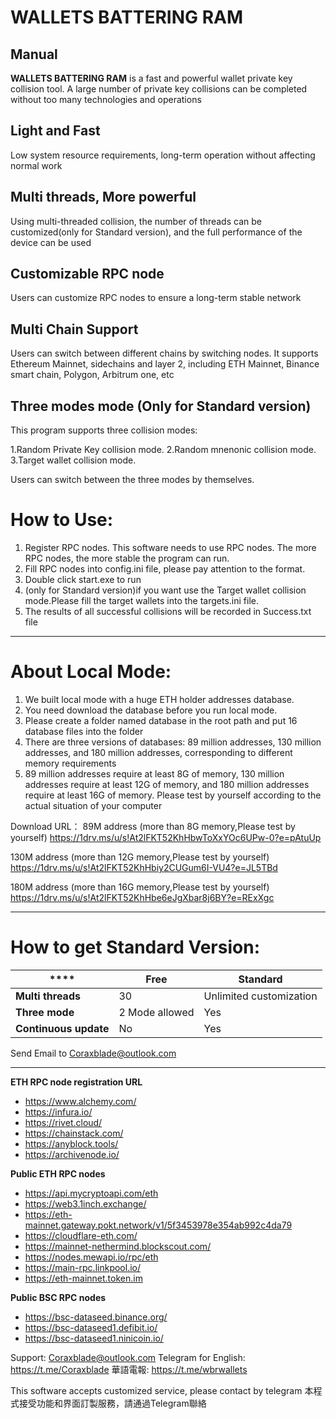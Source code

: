 # WALLETS BATTERING RAM  #
Manual
----------

**WALLETS BATTERING RAM** is a fast and powerful wallet private key collision tool. A large number of private key collisions can be completed without too many technologies and operations


## Light and Fast ##
Low system resource requirements, long-term operation without affecting normal work


## Multi threads, More powerful ##
Using multi-threaded collision, the number of threads can be customized(only for Standard version), and the full performance of the device can be used

## Customizable RPC node ##
Users can customize RPC nodes to ensure a long-term stable network


## Multi Chain Support ##
Users can switch between different chains by switching nodes. It supports Ethereum Mainnet, sidechains and layer 2, including ETH Mainnet, Binance smart chain, Polygon, Arbitrum one, etc


## Three modes mode (Only for Standard version) ##
This program supports three collision modes: 

1.Random Private Key collision mode. 
2.Random mnenonic collision mode. 
3.Target wallet collision mode. 

Users can switch between the three modes by themselves.


# How to Use: #

1. Register RPC nodes. This software needs to use RPC nodes. The more RPC nodes, the more stable the program can run.
2. Fill RPC nodes into config.ini file, please pay attention to the format.
3. Double click start.exe to run
4. (only for Standard version)if you want use the Target wallet collision mode.Please fill the target wallets into the targets.ini file.
5. The results of all successful collisions will be recorded in Success.txt file

-----------------------------------------


# About Local Mode: #

1. We built local mode with a huge ETH holder addresses database.
2. You need download the database before you run local mode.
3. Please create a folder named database in the root path and put 16 database files into the folder
4. There are three versions of databases: 89 million addresses, 130 million addresses, and 180 million addresses, corresponding to different memory requirements
5. 89 million addresses require at least 8G of memory, 130 million addresses require at least 12G of memory, and 180 million addresses require at least 16G of memory. Please test by yourself according to the actual situation of your computer



Download URL：
89M address (more than 8G memory,Please test by yourself)
https://1drv.ms/u/s!At2lFKT52KhHbwToXxYOc6UPw-0?e=pAtuUp

130M address (more than 12G memory,Please test by yourself)
https://1drv.ms/u/s!At2lFKT52KhHbiy2CUGum6I-VU4?e=JL5TBd

180M address (more than 16G memory,Please test by yourself)
https://1drv.ms/u/s!At2lFKT52KhHbe6eJgXbar8j6BY?e=RExXgc

-----------------------------------------



# How to get Standard Version: #

| ****                  | **Free** | **Standard**            |
|-----------------------|----------|-------------------------|
| **Multi threads**     | 30       | Unlimited customization |
| **Three mode**        | 2 Mode allowed  | Yes                     |
| **Continuous update** | No       | Yes                     |


Send Email to Coraxblade@outlook.com

----------


**ETH RPC node registration URL**

- https://www.alchemy.com/
- https://infura.io/
- https://rivet.cloud/
- https://chainstack.com/
- https://anyblock.tools/
- https://archivenode.io/

**Public ETH RPC nodes**

- https://api.mycryptoapi.com/eth
- https://web3.1inch.exchange/
- https://eth-mainnet.gateway.pokt.network/v1/5f3453978e354ab992c4da79
- https://cloudflare-eth.com/
- https://mainnet-nethermind.blockscout.com/
- https://nodes.mewapi.io/rpc/eth
- https://main-rpc.linkpool.io/
- https://eth-mainnet.token.im


**Public BSC RPC nodes**

- https://bsc-dataseed.binance.org/ 
- https://bsc-dataseed1.defibit.io/ 
- https://bsc-dataseed1.ninicoin.io/


Support:
Coraxblade@outlook.com
Telegram for English: 
https://t.me/Coraxblade
華語電報:
https://t.me/wbrwallets


This software accepts customized service, please contact by telegram
本程式接受功能和界面訂製服務，請通過Telegram聯絡
